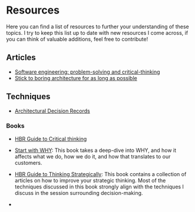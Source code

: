 ﻿# Resources

Here you can find a list of resources to further your understanding of these topics. I try to keep this list up to date with new resources I come across, if you can think of valuable additions, feel free to contribute!

## Articles

- [Software engineering: problem-solving and critical-thinking](https://addyosmani.com/blog/softeng-problem-solving/)
- [Stick to boring architecture for as long as possible](https://addyosmani.com/blog/boring-architecture/)

## Techniques

- [Architectural Decision Records](https://adr.github.io/)

### Books

- [HBR Guide to Critical thinking]()
- [Start with WHY](https://simonsinek.com/books/start-with-why/): This book takes a deep-dive into WHY, and how it affects what we do, how we do it, and how that translates to our customers.
- [HBR Guide to Thinking Strategically](https://store.hbr.org/product/hbr-guide-to-thinking-strategically/10237): This book contains a collection of articles on how to improve your strategic thinking. Most of the techniques discussed in this book strongly align with the techniques I discuss in the session surrounding decision-making.

- 